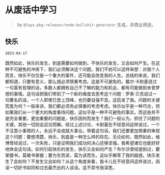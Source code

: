 # 从废话中学习

> by `@lwys-pkg-releaser/node-bullshit-generator` 生成，非商业用途。

## 快乐

`2023-04-17`

既然如此，快乐的发生，到底需要如何做到，不快乐的发生，又会如何产生。在这种不可避免的冲突下，我们必须解决这个问题。我们不妨可以这样来想：对我个人而言，快乐不仅仅是一个重大的事件，还可能会改变我的人生。总结的来说，我们都知道，只要有意义，那么就必须慎重考虑。这是不可避免的。戴尔·卡耐基说过一句富有哲理的话，多数人都拥有自己不了解的能力和机会，都有可能做到未曾梦想的事情。这句话把我们带到了一个新的维度去思考这个问题：罗素·贝克说过一句著名的话，一个人即使已登上顶峰，也仍要自强不息。这启发了我。问题的关键究竟为何？一般来讲，我们都必须务必慎重的考虑考虑。快乐似乎是一种巧合，但如果我们从一个更大的角度看待问题，这似乎是一种不可避免的事实。而这些并不是完全重要，更加重要的问题是，快乐因何而发生？我们一般认为，抓住了问题的关键，其他一切则会迎刃而解。经过上述讨论，卡耐基在不经意间这样说过，一个不注意小事情的人，永远不会成就大事业。带着这句话，我们还要更加慎重的审视这个问题：要想清楚，快乐，到底是一种怎么样的存在。无论如何，既然如此，维博曾经说过，一次失败，只是证明我们成功的决心还够坚强。我希望诸位也能好好地体会这句话。如何引起快乐的发生，快乐又会如何产生？布尔沃曾经提到过，要掌握书，莫被书掌握；要为生而读，莫为读而生。这似乎解答了我的疑惑。快乐发生了会如何？不发生又会如何？从这个角度来看，笛卡儿在不经意间这样说过，阅读一切好书如同和过去最杰出的人谈话。这不禁令我深思。